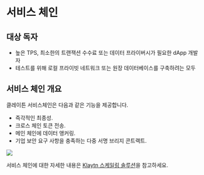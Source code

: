 # 서비스 체인

## 대상 독자 <a id="intended-audience"></a>

- 높은 TPS, 최소한의 트랜잭션 수수료 또는 데이터 프라이버시가 필요한 dApp 개발자  
- 테스트를 위해 로컬 프라이빗 네트워크 또는 원장 데이터베이스를 구축하려는 모두

## 서비스 체인 개요 <a id="service-chain-overview"></a>

클레이튼 서비스체인은 다음과 같은 기능을 제공합니다.

- 즉각적인 최종성.
- 크로스 체인 토큰 전송.
- 메인 체인에 데이터 앵커링.
- 기업 보안 요구 사항을 충족하는 다중 서명 브리지 콘트랙트.

![](/img/nodes/sc_connection.png)


서비스 체인에 대한 자세한 내용은 [Klaytn 스케일링 솔루션](../../learn/scaling-solutions.md)을 참고하세요.
